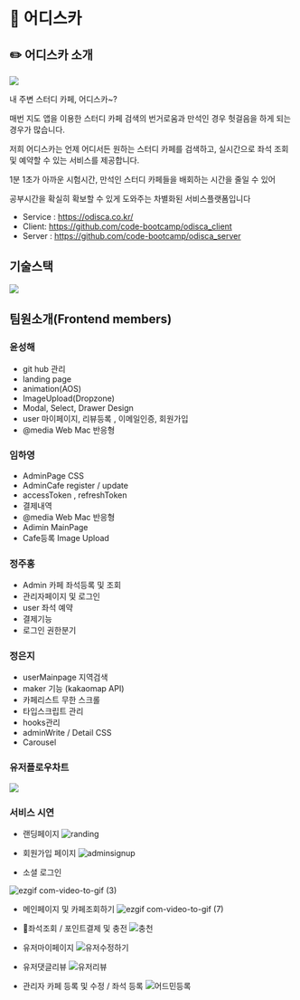 # 📖 어디스카

## ✏️ 어디스카 소개
![](https://velog.velcdn.com/images/zitto/post/9cd81697-4cc6-459e-8aaf-5deddfdbac35/image.png)

내 주변 스터디 카페, 어디스카~?

매번 지도 앱을 이용한 스터디 카페 검색의 번거로움과 만석인 경우 헛걸음을 하게 되는 경우가 많습니다.

저희 어디스카는 언제 어디서든 원하는 스터디 카페를 검색하고, 실시간으로 좌석 조회 및 예약할 수 있는 서비스를 제공합니다.

1분 1초가 아까운 시험시간, 만석인 스터디 카페들을 배회하는 시간을 줄일 수 있어 

공부시간을 확실히 확보할 수 있게 도와주는 차별화된 서비스플랫폼입니다


- Service : https://odisca.co.kr/
- Client: https://github.com/code-bootcamp/odisca_client
- Server : https://github.com/code-bootcamp/odisca_server



## 기술스택

![](https://velog.velcdn.com/images/zitto/post/89e28e9d-c9f9-4307-a870-efdd65801755/image.png)



## 팀원소개(Frontend members)
### 윤성해
- git hub 관리
- landing page
- animation(AOS)
- ImageUpload(Dropzone)
- Modal, Select, Drawer Design
- user 마이페이지, 리뷰등록 , 이메일인증, 회원가입
- @media Web Mac 반응형

### 임하영
- AdminPage CSS
- AdminCafe register / update
- accessToken , refreshToken
- 결제내역
- @media Web Mac 반응형
- Adimin MainPage
- Cafe등록 Image Upload

### 정주홍
- Admin 카페 좌석등록 및 조회
- 관리자페이지 및 로그인
- user 좌석 예약
- 결제기능
- 로그인 권한분기

### 정은지
- userMainpage 지역검색 
- maker 기능 (kakaomap API)
- 카페리스트 무한 스크롤
- 타입스크립트 관리
- hooks관리
- adminWrite / Detail CSS
- Carousel


### 유저플로우차트
![](https://velog.velcdn.com/images/zitto/post/beb82ae3-d530-4c52-905d-4d7ea2cba40c/image.png)



### 서비스 시연
- 랜딩페이지
![randing](https://github.com/code-bootcamp/odisca_client/assets/115563322/8261c6d0-7f9f-4827-8c31-e7a3c7038163)

- 회원가입 페이지
![adminsignup](https://github.com/code-bootcamp/odisca_client/assets/115563322/bcc7e81f-466b-4e28-ba8d-86130e2e9805)

- 소셜 로그인

![ezgif com-video-to-gif (3)](https://github.com/code-bootcamp/odisca_client/assets/115563322/f1496566-4789-4a47-93fc-fa3a2cf2a671)

- 메인페이지 및 카페조회하기
![ezgif com-video-to-gif (7)](https://github.com/code-bootcamp/odisca_client/assets/115563322/60941db4-ede3-4dc0-ac96-35fdfeb3c829)

- 좌석조회 / 포인트결제 및 충전
![충천](https://github.com/code-bootcamp/odisca_client/assets/115563322/60052db8-734f-4c5e-a7bc-67ed8221a438)

- 유저마이페이지
![유저수정하기](https://github.com/code-bootcamp/odisca_client/assets/115563322/45560e4d-cb0f-4457-95c4-fa49324d76c7)

- 유저댓글리뷰
![유저리뷰](https://github.com/code-bootcamp/odisca_client/assets/115563322/0755b339-143e-4c20-927b-a3029969a98d)

- 관리자 카페 등록 및 수정 / 좌석 등록
![어드민등록](https://github.com/code-bootcamp/odisca_client/assets/115563322/969f2856-1b3f-4b07-90de-b0d940eb361f)



